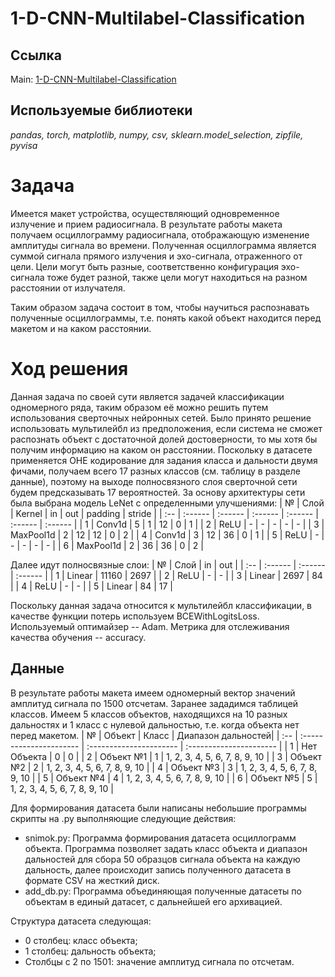 # 1-D-CNN-Multilabel-Classification

## Ссылка
Main: [1-D-CNN-Multilabel-Classification](https://github.com/svvema/1-D-CNN-Multilabel-Classification/blob/main/signal_work.ipynb)

## Используемые библиотеки
*pandas, torch, matplotlib, numpy, csv, sklearn.model_selection, zipfile, pyvisa*

# Задача

Имеется макет устройства, осуществляющий одновременное излучение и прием радиосигнала. 
В результате работы макета получаем осциллограмму радиосигнала, отображающую изменение амплитуды сигнала во времени.
Полученная осциллограмма является суммой сигнала прямого излучения и эхо-сигнала, отраженного от цели. 
Цели могут быть разные, соответственно конфигурация эхо-сигнала тоже будет разной, также цели могут находиться на разном расстоянии от излучателя.

Таким образом задача состоит в том, чтобы научиться распознавать полученные осциллограммы, т.е. понять какой объект находится перед макетом и на каком расстоянии.

# Ход решения

Данная задача по своей сути является задачей классификации одномерного ряда, таким образом её можно решить путем использования сверточных нейронных сетей.
Было принято решение использовать мультилейбл из предположения, если система не сможет распознать объект с достаточной долей достоверности, то мы хотя бы получим информацию на каком он расстоянии.
Поскольку в датасете применяется OHE кодирование для задания класса и дальности двумя фичами, получаем всего 17 разных классов (см. таблицу в разделе данные), поэтому на выходе полносвязного слоя сверточной сети будем предсказывать 17 вероятностей.
За основу архитектуры сети была выбрана модель LeNet с определенными улучшениями:
| № | Слой | Kernel | in | out | padding | stride |
| :-- | :------ | :------ | :------ | :------ | :------ | :------ |
| 1 | Conv1d | 5 | 1 | 12 | 0 | 1 |
| 2 | ReLU | - | - | - | - | - |
| 3 | MaxPool1d | 2 | 12 | 12 | 0 | 2 |
| 4 | Conv1d | 3 | 12 | 36 | 0 | 1 |
| 5 | ReLU | - | - | - | - | - |
| 6 | MaxPool1d | 2 | 36 | 36 | 0 | 2 |

Далее идут полносвязные слои:
| № | Слой | in | out |
| :-- | :------ | :------ | :------ |
| 1 | Linear | 11160 | 2697 |
| 2 | ReLU | - | - |
| 3 | Linear | 2697 | 84 |
| 4 | ReLU | - | - |
| 5 | Linear | 84 | 17 |

Поскольку данная задача относится к мультилейбл классификации, в качестве функции потерь используем BCEWithLogitsLoss.
Используемый оптимайзер -- Adam.
Метрика для отслеживания качества обучения -- accuracy.

## Данные

В результате работы макета имеем одномерный вектор значений амплитуд сигнала по 1500 отсчетам.
Заранее зададимся таблицей классов. Имеем 5 классов объектов, находящихся на 10 разных дальностях и 1 класс с нулевой дальностью, т.е. когда объекта нет перед макетом.
| № | Объект | Класс | Диапазон дальностей|
| :-- | :---------------------- | :---------------------- | :---------------------- |
| 1 | Нет Объекта | 0 | 0 |
| 2 | Объект №1 | 1 | 1, 2, 3, 4, 5, 6, 7, 8, 9, 10 |
| 3 | Объект №2 | 2 | 1, 2, 3, 4, 5, 6, 7, 8, 9, 10 |
| 4 | Объект №3 | 3 | 1, 2, 3, 4, 5, 6, 7, 8, 9, 10 |
| 5 | Объект №4 | 4 | 1, 2, 3, 4, 5, 6, 7, 8, 9, 10 |
| 6 | Объект №5 | 5 | 1, 2, 3, 4, 5, 6, 7, 8, 9, 10 |

Для формирования датасета были написаны небольшие программы скрипты на .py выполняющие следующие действия:
- snimok.py: 
Программа формирования датасета осциллограмм объекта. Программа позволяет задать класс объекта и диапазон дальностей для сбора 50 образцов сигнала объекта на каждую дальность, далее происходит запись полученного датасета в формате CSV на жесткий диск.
- add_db.py: 
Программа объединяющая полученные датасеты по объектам в единый датасет, с дальнейшей его архивацией.

Структура датасета следующая:
- 0 столбец: класс объекта;
- 1 столбец:  дальность объекта;
- Столбцы с 2 по 1501:  значение амплитуд сигнала по отсчетам.


